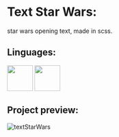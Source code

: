 # Text Star Wars:

star wars opening text, made in scss.

## Linguages:

<div>
<img height="60em" src="https://cdn.jsdelivr.net/gh/devicons/devicon/icons/html5/html5-original-wordmark.svg" />
<img height="60em" src="https://cdn.jsdelivr.net/gh/devicons/devicon/icons/css3/css3-original-wordmark.svg" />
</div>

##  Project preview:

![textStarWars](https://user-images.githubusercontent.com/65191024/162762769-31639ee8-8423-4570-9cad-5a3d4f9de710.gif)
